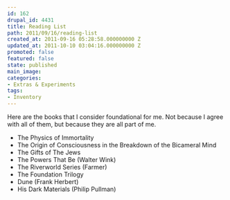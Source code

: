 ```yaml
---
id: 162
drupal_id: 4431
title: Reading List
path: 2011/09/16/reading-list
created_at: 2011-09-16 05:28:58.000000000 Z
updated_at: 2011-10-10 03:04:16.000000000 Z
promoted: false
featured: false
state: published
main_image: 
categories:
- Extras & Experiments
tags:
- Inventory
---
```

Here are the books that I consider foundational for me. Not because I agree with all of them, but because they are all part of me.

- The Physics of Immortality
- The Origin of Consciousness in the Breakdown of the Bicameral Mind
- The Gifts of The Jews
- The Powers That Be (Walter Wink)
- The Riverworld Series (Farmer)
- The Foundation Trilogy
- Dune (Frank Herbert)
- His Dark Materials (Philip Pullman)
